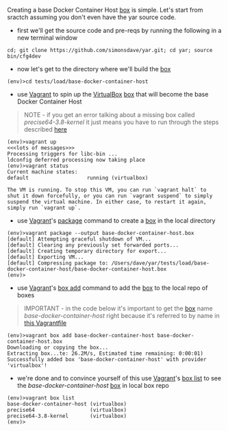 Creating a base Docker Container Host
[box](http://docs.vagrantup.com/v2/boxes.html)
is simple. Let's start from sractch assuming
you don't even have the yar source code.

* first we'll get the source code and pre-reqs
by running the following in a new terminal window

~~~~~
cd; git clone https://github.com/simonsdave/yar.git; cd yar; source bin/cfg4dev
~~~~~

* now let's get to the directory where we'll build the
[box](http://docs.vagrantup.com/v2/boxes.html)

~~~~~
(env)>cd tests/load/base-docker-container-host
~~~~~

* use [Vagrant](http://www.vagrantup.com/) to spin up
the [VirtualBox](https://www.virtualbox.org/)
[box](http://docs.vagrantup.com/v2/boxes.html)
that will become the base Docker Container Host

> NOTE - if you get an error talking about a missing
> box called *precise64-3.8-kernel* it just means
> you have to run through the steps described
> [here](../precise64-3.8-kernel/README.md)

~~~~~
(env)>vagrant up
<<<lots of messages>>>
Processing triggers for libc-bin ...
ldconfig deferred processing now taking place
(env)>vagrant status
Current machine states:
default                   running (virtualbox)

The VM is running. To stop this VM, you can run `vagrant halt` to
shut it down forcefully, or you can run `vagrant suspend` to simply
suspend the virtual machine. In either case, to restart it again,
simply run `vagrant up`.
~~~~~

* use [Vagrant](http://www.vagrantup.com/)'s
[package](https://docs.vagrantup.com/v2/cli/package.html)
command to create a
[box](http://docs.vagrantup.com/v2/boxes.html)
in the local directory

~~~~~
(env)>vagrant package --output base-docker-container-host.box
[default] Attempting graceful shutdown of VM...
[default] Clearing any previously set forwarded ports...
[default] Creating temporary directory for export...
[default] Exporting VM...
[default] Compressing package to: /Users/dave/yar/tests/load/base-docker-container-host/base-docker-container-host.box
(env)>
~~~~~

* use [Vagrant](http://www.vagrantup.com/)'s
[box add](https://docs.vagrantup.com/v2/cli/box.html)
command to add the
[box](http://docs.vagrantup.com/v2/boxes.html)
to the local repo of boxes

> IMPORTANT - in the code below it's important to get the 
> [box](http://docs.vagrantup.com/v2/boxes.html)
> name *base-docker-container-host* right because
> it's referred to by name in
> [this Vagrantfile](../Vagrantfile.sh)

~~~~~
(env)>vagrant box add base-docker-container-host base-docker-container-host.box
Downloading or copying the box...
Extracting box...te: 26.2M/s, Estimated time remaining: 0:00:01)
Successfully added box 'base-docker-container-host' with provider 'virtualbox'!
~~~~~

* we're done and to convince yourself of this
use [Vagrant](http://www.vagrantup.com/)'s
[box list](https://docs.vagrantup.com/v2/cli/box.html)
to see the *base-docker-container-host*
[box](http://docs.vagrantup.com/v2/boxes.html)
in local box repo

~~~~~
(env)>vagrant box list
base-docker-container-host (virtualbox)
precise64                  (virtualbox)
precise64-3.8-kernel       (virtualbox)
(env)>
~~~~~
